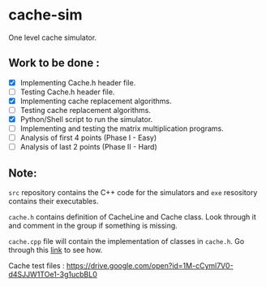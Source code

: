 # cache-sim

One level cache simulator.

## Work to be done :

- [x] Implementing Cache.h header file. 
- [ ] Testing Cache.h header file.
- [x] Implementing cache replacement algorithms.
- [ ] Testing cache replacement algorithms.
- [x] Python/Shell script to run the simulator.
- [ ] Implementing and testing the matrix multiplication programs.
- [ ] Analysis of first 4 points (Phase I - Easy)
- [ ] Analysis of last 2 points (Phase II - Hard)

## Note: 

```src``` repository contains the C++ code for the simulators and ```exe``` resository contains their executables.

```cache.h``` contains definition of CacheLine and Cache class. Look  through it and comment in the group if something is missing.

```cache.cpp``` file will contain the implementation of classes in ```cache.h```. Go through this [link](https://www.google.com/url?sa=t&rct=j&q=&esrc=s&source=web&cd=13&ved=2ahUKEwiq0fuKg_fgAhUTf30KHan4D2gQFjAMegQIBBAC&url=http%3A%2F%2Fwww.math.uaa.alaska.edu%2F~afkjm%2Fcsce211%2Fhandouts%2FSeparateCompilation.pdf&usg=AOvVaw38Xpw3O7L0dEYuSApDESES) to see how.

Cache test files : https://drive.google.com/open?id=1M-cCyml7V0-d4SJJW1TOe1-3g1ucbBL0
